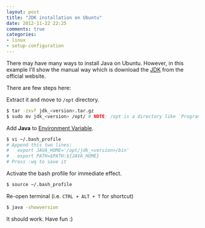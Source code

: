 ```yaml
---
layout: post
title: "JDK installation on Ubuntu"
date: 2012-11-22 22:25
comments: true
categories:
- linux
- setup-configuration
---
```


There may have many ways to install Java on Ubuntu. However, in this example I'll show the manual way which is download the [JDK](http://www.oracle.com/technetwork/java/javase/downloads/index.html) from the official website.

There are few steps here:

Extract it and move to `/opt` directory.
```sh
$ tar -zxvf jdk_<version>.tar.gz
$ sudo mv jdk_<version> /opt/ # NOTE: /opt is a directory like `Program file` in Windows
```

Add **Java** to [Environment Variable](http://en.wikipedia.org/wiki/Environment_variable).
```sh
$ vi ~/.bash_profile
# Append this two lines:
#   export JAVA_HOME='/opt/jdk_<version>/bin'
#   export PATH=$PATH:${JAVA_HOME}
# Press :wq to save it
```

Activate the bash profile for immediate effect.
```sh
$ source ~/.bash_profile
```

Re-open terminal (i.e. `CTRL + ALT + T` for shortcut)
```sh
$ java -showversion
```

It should work. Have fun :)
